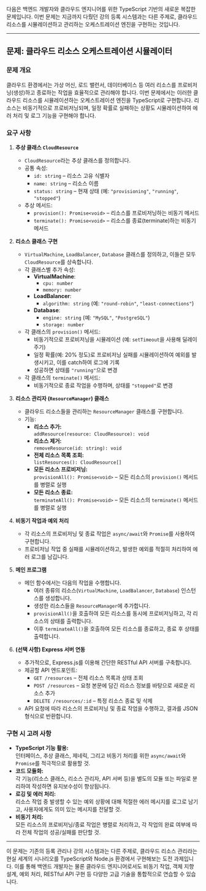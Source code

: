 다음은 백엔드 개발자와 클라우드 엔지니어를 위한 TypeScript 기반의 새로운 복잡한 문제입니다. 이번 문제는 지금까지 다뤘던 강의 등록 시스템과는 다른 주제로, 클라우드 리소스를 시뮬레이션하고 관리하는 오케스트레이션 엔진을 구현하는 것입니다.

---

## 문제: 클라우드 리소스 오케스트레이션 시뮬레이터

### 문제 개요
클라우드 환경에서는 가상 머신, 로드 밸런서, 데이터베이스 등 여러 리소스를 프로비저닝(생성)하고 종료하는 작업을 효율적으로 관리해야 합니다. 이번 문제에서는 이러한 클라우드 리소스를 시뮬레이션하는 오케스트레이션 엔진을 TypeScript로 구현합니다. 리소스는 비동기적으로 프로비저닝되며, 일정 확률로 실패하는 상황도 시뮬레이션하여 에러 처리 및 로그 기능을 구현해야 합니다.

### 요구 사항

1. **추상 클래스 `CloudResource`**
   - `CloudResource`라는 추상 클래스를 정의합니다.
   - 공통 속성:
     - `id: string` – 리소스 고유 식별자
     - `name: string` – 리소스 이름
     - `status: string` – 현재 상태 (예: `"provisioning"`, `"running"`, `"stopped"`)
   - 추상 메서드:
     - `provision(): Promise<void>` – 리소스를 프로비저닝하는 비동기 메서드
     - `terminate(): Promise<void>` – 리소스를 종료(terminate)하는 비동기 메서드

2. **리소스 클래스 구현**
   - `VirtualMachine`, `LoadBalancer`, `Database` 클래스를 정의하고, 이들은 모두 `CloudResource`를 상속합니다.
   - 각 클래스별 추가 속성:
     - **VirtualMachine**:  
       - `cpu: number`  
       - `memory: number`
     - **LoadBalancer**:  
       - `algorithm: string` (예: `"round-robin"`, `"least-connections"`)
     - **Database**:  
       - `engine: string` (예: `"MySQL"`, `"PostgreSQL"`)  
       - `storage: number`
   - 각 클래스의 `provision()` 메서드:
     - 비동기적으로 프로비저닝을 시뮬레이션 (예: `setTimeout`을 사용해 딜레이 주기)
     - 일정 확률(예: 20% 정도)로 프로비저닝 실패를 시뮬레이션하여 예외를 발생시키고, 이를 catch하여 로그에 기록
     - 성공하면 상태를 `"running"`으로 변경
   - 각 클래스의 `terminate()` 메서드:
     - 비동기적으로 종료 작업을 수행하며, 상태를 `"stopped"`로 변경

3. **리소스 관리자 (`ResourceManager`) 클래스**
   - 클라우드 리소스들을 관리하는 `ResourceManager` 클래스를 구현합니다.
   - 기능:
     - **리소스 추가:**  
       `addResource(resource: CloudResource): void`
     - **리소스 제거:**  
       `removeResource(id: string): void`
     - **전체 리소스 목록 조회:**  
       `listResources(): CloudResource[]`
     - **모든 리소스 프로비저닝:**  
       `provisionAll(): Promise<void>` – 모든 리소스의 `provision()` 메서드를 병렬로 실행
     - **모든 리소스 종료:**  
       `terminateAll(): Promise<void>` – 모든 리소스의 `terminate()` 메서드를 병렬로 실행

4. **비동기 작업과 예외 처리**
   - 각 리소스의 프로비저닝 및 종료 작업은 `async/await`와 `Promise`를 사용하여 구현합니다.
   - 프로비저닝 작업 중 실패를 시뮬레이션하고, 발생한 예외를 적절히 처리하여 에러 로그를 남깁니다.

5. **메인 프로그램**
   - 메인 함수에서는 다음의 작업을 수행합니다.
     - 여러 종류의 리소스(`VirtualMachine`, `LoadBalancer`, `Database`) 인스턴스를 생성합니다.
     - 생성한 리소스들을 `ResourceManager`에 추가합니다.
     - `provisionAll()`을 호출하여 모든 리소스를 동시에 프로비저닝하고, 각 리소스의 상태를 출력합니다.
     - 이후 `terminateAll()`을 호출하여 모든 리소스를 종료하고, 종료 후 상태를 출력합니다.

6. **(선택 사항) Express 서버 연동**
   - 추가적으로, Express.js를 이용해 간단한 RESTful API 서버를 구축합니다.
   - 제공할 API 엔드포인트:
     - `GET /resources` – 전체 리소스 목록과 상태 조회
     - `POST /resources` – 요청 본문에 담긴 리소스 정보를 바탕으로 새로운 리소스 추가
     - `DELETE /resources/:id` – 특정 리소스 종료 및 삭제
   - API 요청에 따라 리소스의 프로비저닝 및 종료 작업을 수행하고, 결과를 JSON 형식으로 반환합니다.

### 구현 시 고려 사항
- **TypeScript 기능 활용:**  
  인터페이스, 추상 클래스, 제네릭, 그리고 비동기 처리를 위한 `async/await`와 `Promise`를 적극적으로 활용할 것.
- **코드 모듈화:**  
  각 기능(리소스 클래스, 리소스 관리자, API 서버 등)을 별도의 모듈 또는 파일로 분리하여 작성하면 유지보수성이 향상됩니다.
- **로깅 및 에러 처리:**  
  리소스 작업 중 발생할 수 있는 예외 상황에 대해 적절한 에러 메시지를 로그로 남기고, 사용자에게도 의미 있는 메시지를 전달할 것.
- **비동기 처리:**  
  모든 리소스의 프로비저닝/종료 작업은 병렬로 처리하고, 각 작업의 완료 여부에 따라 전체 작업의 성공/실패를 판단할 것.

---

이 문제는 기존의 등록 관리나 강의 시스템과는 다른 주제로, 클라우드 리소스 관리라는 현실 세계의 시나리오를 TypeScript와 Node.js 환경에서 구현해보는 도전 과제입니다. 이를 통해 백엔드 개발자는 물론 클라우드 엔지니어로서도 비동기 작업, 객체 지향 설계, 예외 처리, RESTful API 구현 등 다양한 고급 기술을 통합적으로 연습할 수 있습니다.